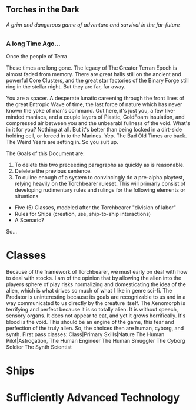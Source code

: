 ## Torches in the Dark
###### A grim and dangerous game of adventure and survival in the far-future
### A long Time Ago...
Once the people of Terra 

These times are long gone. The legacy of The Greater Terran Epoch is almost
faded from memory. There are great halls still on the ancient and powerful Core
Clusters, and the great star factories of the Binary Forge still ring in the
stellar night. But they are far, far away.

You are a spacer. A desperate lunatic careening through the front lines of the
great Entropic Wave of time, the last force of nature which has never
known the yoke of man's command. Out here, it's just you, a few like-minded
maniacs, and a couple layers of Plastic, GoldFoam insulation, and compressed
air between you and the unbearabl fullness of the void. What's in it for you?
Nothing at all. But it's better than being locked in a dirt-side holding cell,
or forced in to the Marines. Yep. The Bad Old Times are back. The Weird Years
are setting in. So you suit up.

The Goals of this Document are:
1. To delete this two preceeding paragraphs as quickly as is reasonable.
2. Delelete the previous sentence. 
3. To ouline enough of a system to convincingly do a pre-alpha playtest, relying
heavily on the Torchbearer ruleset. This will primarly consist of developing
rudimentary rules and rulings for the following elements or situations
  - Five (5) Classes, modeled after the Torchbearer "division of labor"
  - Rules for Ships (creation, use, ship-to-ship interactions)
  - A Scenario?

So...

# Classes

Because of the framework of Torchbearer, we must early on deal with how to deal
with stocks. I am of the opinion that by allowing the alien into the players
sphere of play risks normalizing and domesticating the idea of the alien, which
is what drives so much of what I like in genre sci-fi. The
Predator is uninteresting because its goals are recognizable to us and in a way
communicated to us directly by the creature itself. The Xenomorph is terrifying
and perfect because it is so totally alien. It is without speech, sensory
organs. It does not appear to eat, and yet it grows horrifically. It's blood is
the void. This should be an engine of the game, this fear and perfection of the
truly alien. 
So, the choices then are human, cyborg, and synth. First pass classes:
Class|Primary Skills|Nature
The Human Pilot|Astrogation, 
The Human Engineer
The Human Smuggler
The Cyborg Soldier
The Synth Scientist

# Ships

# Sufficiently Advanced Technology

